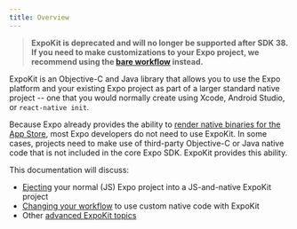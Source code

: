 ```yaml
---
title: Overview
---
```


> **ExpoKit is deprecated and will no longer be supported after SDK 38. If you need to make customizations to your Expo project, we recommend using the [bare workflow](../bare/customizing.md) instead.**

ExpoKit is an Objective-C and Java library that allows you to use the Expo platform and your existing Expo project as part of a larger standard native project -- one that you would normally create using Xcode, Android Studio, or `react-native init`.

Because Expo already provides the ability to [render native binaries for the App Store](../distribution/building-standalone-apps.md), most Expo developers do not need to use ExpoKit. In some cases, projects need to make use of third-party Objective-C or Java native code that is not included in the core Expo SDK. ExpoKit provides this ability.

This documentation will discuss:

- [Ejecting](eject.md) your normal (JS) Expo project into a JS-and-native ExpoKit project
- [Changing your workflow](expokit.md) to use custom native code with ExpoKit
- Other [advanced ExpoKit topics](advanced-expokit-topics.md)
